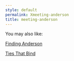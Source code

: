 ```yaml
---
style: default
permalink: Xmeeting-anderson
title: meeting-anderson
---
```

You may also like:

[Finding Anderson](http://scp-wiki.net/finding-anderson)

[Ties That Bind](http://scp-wiki.net/ties-that-bind)
